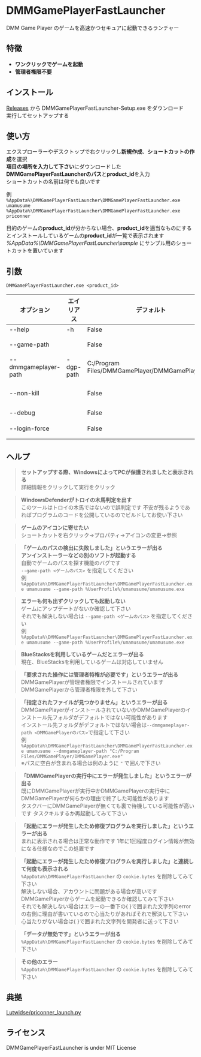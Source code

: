 # DMMGamePlayerFastLauncher
DMM Game Player のゲームを高速かつセキュアに起動できるランチャー

## 特徴
- **ワンクリックでゲームを起動**
- **管理者権限不要**

## インストール
[Releases](https://github.com/fa0311/DMMGamePlayerFastLauncher/releases) から DMMGamePlayerFastLauncher-Setup.exe をダウンロード<br>
実行してセットアップする

## 使い方
エクスプローラーやデスクトップで右クリックし**新規作成**、**ショートカットの作成**を選択<br>
**項目の場所を入力して下さい**にダウンロードした**DMMGamePlayerFastLauncherのパス**と**product_id**を入力<br>
ショートカットの名前は何でも良いです<br>

例<br>
`%AppData%\DMMGamePlayerFastLauncher\DMMGamePlayerFastLauncher.exe umamusume`<br>
`%AppData%\DMMGamePlayerFastLauncher\DMMGamePlayerFastLauncher.exe priconner`<br>

目的のゲームの**product_id**が分からない場合、**product_id**を適当なものにするとインストールしているゲームの**product_id**が一覧で表示されます<br>
*%AppData%\DMMGamePlayerFastLauncher\sample* にサンプル用のショートカットを置いています<br>

## 引数
`DMMGamePlayerFastLauncher.exe <product_id>`

| オプション           | エイリアス | デフォルト                                       | 備考                              | タイプ |
|----------------------|------------|--------------------------------------------------|-----------------------------------|--------|
| --help               | -h         | False                                            |                                   | bool   |
| --game-path          |            | False                                            | Falseにすると自動                 |        |
| --dmmgameplayer-path | -dgp-path  | C:/Program Files/DMMGamePlayer/DMMGamePlayer.exe |                                   |        |
| --non-kill           |            | False                                            | DMMGamePlayerが起動したままになる | bool   |
| --debug              |            | False                                            | デバッグモード                    | bool   |
| --login-force        |            | False                                            | ログインを強制する                | bool   |

## ヘルプ

> **セットアップする際、WindowsによってPCが保護されましたと表示される**<br>
> 詳細情報をクリックして実行をクリック<br>

> **WindowsDefenderがトロイの木馬判定を出す**<br>
> このツールはトロイの木馬ではないので誤判定です
> 不安が残るようであればプログラムのコードを公開しているのでビルドしてお使い下さい

> **ゲームのアイコンに寄せたい**<br>
> ショートカットを右クリック→プロパティ→アイコンの変更→参照

> **「ゲームのパスの検出に失敗しました」というエラーが出る**<br>
> **アンインストーラーなどの別のソフトが起動する**<br>
> 自動でゲームのパスを探す機能のバグです<br>
> `--game-path <ゲームのパス>` を指定してください<br>
例<br>
`%AppData%\DMMGamePlayerFastLauncher\DMMGamePlayerFastLauncher.exe umamusume --game-path %UserProfile%/umamusume/umamusume.exe`<br>

> **エラーも何も出ずクリックしても起動しない**<br>
> ゲームにアップデートがないか確認して下さい<br>
> それでも解決しない場合は `--game-path <ゲームのパス>` を指定してください<br>
例<br>
`%AppData%\DMMGamePlayerFastLauncher\DMMGamePlayerFastLauncher.exe umamusume --game-path %UserProfile%/umamusume/umamusume.exe`<br>


> **BlueStacksを利用しているゲームだとエラーが出る**<br>
> 現在、BlueStacksを利用しているゲームは対応していません

> **「要求された操作には管理者特権が必要です」というエラーが出る**<br>
> DMMGamePlayerが管理者権限でインストールされています<br>
> DMMGamePlayerから管理者権限を外して下さい<br>

> **「指定されたファイルが見つかりません」というエラーが出る**<br>
> DMMGamePlayerがインストールされていないかDMMGamePlayerのインストール先フォルダがデフォルトではない可能性があります<br>
> インストール先フォルダがデフォルトではない場合は`--dmmgameplayer-path <DMMGamePlayerのパス>`で指定して下さい<br>
例<br>
`%AppData%\DMMGamePlayerFastLauncher\DMMGamePlayerFastLauncher.exe umamusume --dmmgameplayer-path "C:/Program Files/DMMGamePlayer/DMMGamePlayer.exe"`<br>
> ※パスに空白が含まれる場合は例のように `"` で囲んで下さい

> **「DMMGamePlayerの実行中にエラーが発生しました」というエラーが出る**<br>
> 既にDMMGamePlayerが実行中かDMMGamePlayerの実行中にDMMGamePlayerが何らかの理由で終了した可能性があります<br>
> タスクバーにDMMGamePlayerが無くても裏で待機している可能性が高いです タスクキルするか再起動してみて下さい<br>

> **「起動にエラーが発生したため修復プログラムを実行しました」というエラーが出る**<br>
> まれに表示される場合は正常な動作です 1年に1回程度ログイン情報が無効になる仕様なのでこの処置です<br>

> **「起動にエラーが発生したため修復プログラムを実行しました」と連続して何度も表示される**<br>
> `%AppData%\DMMGamePlayerFastLauncher` の `cookie.bytes` を削除してみて下さい<br>
> 解決しない場合、アカウントに問題がある場合が高いです<br>
> DMMGamePlayerからゲームを起動できるか確認してみて下さい<br>
> それでも解決しない場合はエラーの一番下の{ }で囲まれた文字列のerrorの右側に理由が書いているので心当たりがあればそれで解決して下さい<br>
> 心当たりがない場合は{ }で囲まれた文字列を開発者に送って下さい<br>

> **「データが無効です」というエラーが出る**<br>
> `%AppData%\DMMGamePlayerFastLauncher` の `cookie.bytes` を削除してみて下さい<br>

> **その他のエラー**<br>
> `%AppData%\DMMGamePlayerFastLauncher` の `cookie.bytes` を削除してみて下さい<br>

## 典拠
[Lutwidse/priconner_launch.py](https://gist.github.com/Lutwidse/82d8e7a20c96296bc0318f1cb6bf26ee)

## ライセンス
DMMGamePlayerFastLauncher is under MIT License